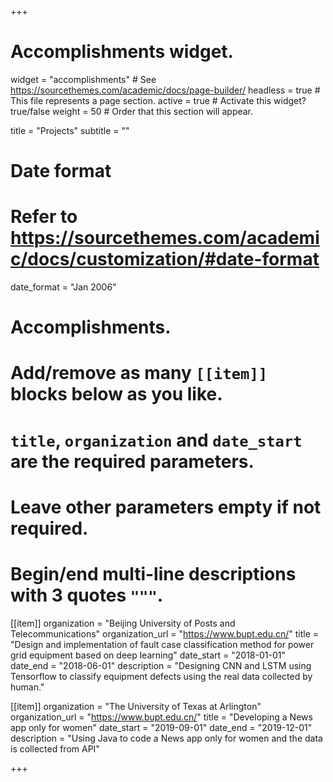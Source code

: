 +++
# Accomplishments widget.
widget = "accomplishments"  # See https://sourcethemes.com/academic/docs/page-builder/
headless = true  # This file represents a page section.
active = true  # Activate this widget? true/false
weight = 50  # Order that this section will appear.

title = "Projects"
subtitle = ""

# Date format
#   Refer to https://sourcethemes.com/academic/docs/customization/#date-format
date_format = "Jan 2006"

# Accomplishments.
#   Add/remove as many `[[item]]` blocks below as you like.
#   `title`, `organization` and `date_start` are the required parameters.
#   Leave other parameters empty if not required.
#   Begin/end multi-line descriptions with 3 quotes `"""`.

[[item]]
  organization = "Beijing University of Posts and Telecommunications"
  organization_url = "https://www.bupt.edu.cn/"
  title = "Design and implementation of fault case classification method for power grid equipment based on deep learning"
  date_start = "2018-01-01"
  date_end = "2018-06-01"
  description = "Designing CNN and LSTM using Tensorflow to classify equipment defects using the real data collected by human."

[[item]]
  organization = "The University of Texas at Arlington"
  organization_url = "https://www.bupt.edu.cn/"
  title = "Developing a News app only for women"
  date_start = "2019-09-01"
  date_end = "2019-12-01"
  description = "Using Java to code a News app only for women and the data is collected from API"
  

+++



